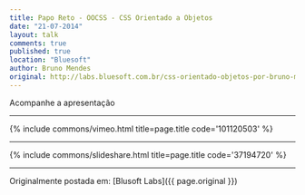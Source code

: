 ```yaml
---
title: Papo Reto - OOCSS - CSS Orientado a Objetos
date: "21-07-2014"
layout: talk
comments: true
published: true
location: "Bluesoft"
author: Bruno Mendes
original: http://labs.bluesoft.com.br/css-orientado-objetos-por-bruno-mendes/
---
```


Acompanhe a apresentação

---------------------------------------

{% include commons/vimeo.html title=page.title code='101120503' %}

---------------------------------------

{% include commons/slideshare.html title=page.title code='37194720' %}

---------------------------------------

Originalmente postada em: [Blusoft Labs]({{ page.original }})